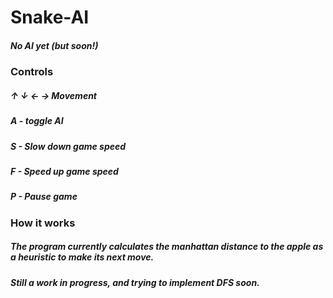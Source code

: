 # Snake-AI
##### No AI yet (but soon!)  

### Controls
##### ↑ ↓ ← →   Movement 
##### A - toggle AI
##### S - Slow down game speed
##### F - Speed up game speed
##### P - Pause game
### How it works
##### The program currently calculates the manhattan distance to the apple as a heuristic to make its next move.
##### Still a work in progress, and trying to implement DFS soon.
